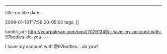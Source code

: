 ---
title: no title
date:

 2009-01-13T17:59:20-05:00 
tags:  []

tumblr_url:
http://yourpalryan.com/post/70291349/i-have-my-account-with-97bottles-do-you
\-\--

I have my account with \@97bottles... do you?
